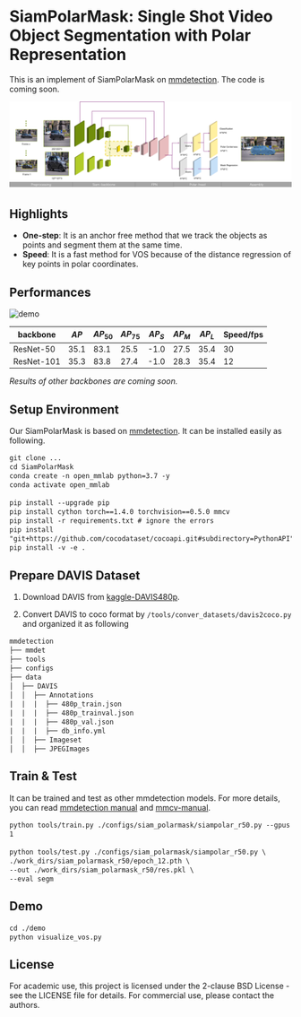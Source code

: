 # SiamPolarMask: Single Shot Video Object Segmentation with Polar Representation

This is an implement of SiamPolarMask on [mmdetection](https://github.com/open-mmlab/mmdetection). The code is coming soon.

![siam_polarmask_pipeline](.\imgs\siam_polarmask_pipeline.png)

## Highlights

- **One-step**: It is an anchor free method that we track the objects as points and segment them at the same time. 
- **Speed**: It is a fast method for VOS because of the distance regression of key points in polar coordinates.

## Performances

![demo](.\imgs\demo.gif)

| backbone   | $AP$ | $AP_{50}$ | $AP_{75}$ | $AP_{S}$ | $AP_{M}$ | $AP_{L}$ | Speed/fps |
| ---------- | ---- | --------- | --------- | -------- | -------- | -------- | --------- |
| ResNet-50  | 35.1 | 83.1      | 25.5      | -1.0     | 27.5     | 35.4     | 30        |
| ResNet-101 | 35.3 | 83.8      | 27.4      | -1.0     | 28.3     | 35.4     | 12        |

*Results of other backbones are coming soon.*

## Setup Environment

Our SiamPolarMask is based on [mmdetection](https://github.com/open-mmlab/mmdetection). It can be installed easily as following. 

```shell
git clone ...
cd SiamPolarMask
conda create -n open_mmlab python=3.7 -y
conda activate open_mmlab

pip install --upgrade pip
pip install cython torch==1.4.0 torchvision==0.5.0 mmcv
pip install -r requirements.txt # ignore the errors
pip install "git+https://github.com/cocodataset/cocoapi.git#subdirectory=PythonAPI"
pip install -v -e . 
```

## Prepare DAVIS Dataset

1. Download DAVIS from [kaggle-DAVIS480p](https://www.kaggle.com/mrjb166/davis480p).

2. Convert DAVIS to coco format by `/tools/conver_datasets/davis2coco.py` and organized it as following

```shell
mmdetection
├── mmdet
├── tools
├── configs
├── data
│  ├── DAVIS
│  │  ├── Annotations
|  |  |  ├── 480p_train.json
|  |  |  ├── 480p_trainval.json
|  |  |  ├── 480p_val.json
|  |  |  ├── db_info.yml
│  │  ├── Imageset
│  │  ├── JPEGImages
```

## Train & Test

It can be trained and test as other mmdetection models. For more details, you can read [mmdetection manual](https://mmdetection.readthedocs.io/en/latest/INSTALL.html) and [mmcv-manual](https://mmcv.readthedocs.io/en/latest/image.html).

```shell
python tools/train.py ./configs/siam_polarmask/siampolar_r50.py --gpus 1

python tools/test.py ./configs/siam_polarmask/siampolar_r50.py \
./work_dirs/siam_polarmask_r50/epoch_12.pth \
--out ./work_dirs/siam_polarmask_r50/res.pkl \
--eval segm
```

## Demo

```
cd ./demo
python visualize_vos.py
```

## License

For academic use, this project is licensed under the 2-clause BSD License - see the LICENSE file for details. For commercial use, please contact the authors. 
